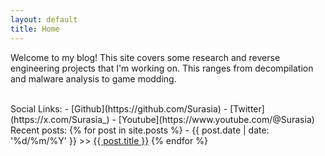 ```yaml
---
layout: default
title: Home
---
```

Welcome to my blog! This site covers some research and reverse engineering
projects that I'm working on. This ranges from decompilation and malware
analysis to game modding.

<br>
Social Links:
- [Github](https://github.com/Surasia)
- [Twitter](https://x.com/Surasia_)
- [Youtube](https://www.youtube.com/@Surasia)

<br>
Recent posts:
{% for post in site.posts %}
- <span class="post-item"><span class="mobile-hide"> {{ post.date | date: '%d/%m/%Y' }} >> </span><a href="{{ post.url }}">{{ post.title }}</a></span>
{% endfor %}